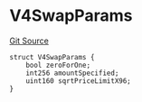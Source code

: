 # V4SwapParams
[Git Source](https://github.com/zammdefi/zRouter/blob/d82472ed26014c26a3a1fe7b0de5e2d744c66e34/src/zRouter.sol)


```solidity
struct V4SwapParams {
    bool zeroForOne;
    int256 amountSpecified;
    uint160 sqrtPriceLimitX96;
}
```

